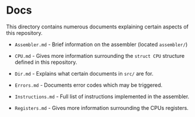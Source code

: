# Docs

This directory contains numerous documents explaining certain aspects of this repository.

- `Assembler.md` - Brief information on the assembler (located `assembler/`)

- `CPU.md` - Gives more information surrounding the `struct CPU` structure defined in this repository.

- `Dir.md` - Explains what certain documents in `src/` are for.

- `Errors.md` - Documents error codes which may be triggered.

- `Instructions.md` - Full list of instructions implemented in the assembler.

- `Registers.md` - Gives more information surrounding the CPUs registers.
